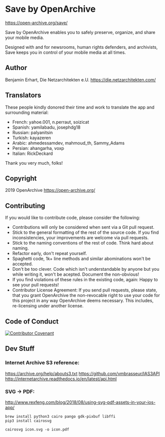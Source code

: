 #  Save by OpenArchive

https://open-archive.org/save/

Save by OpenArchive enables you to safely preserve, organize, and share your mobile media. 

Designed with and for newsrooms, human rights defenders, and archivists, Save keeps you in control of your mobile media at all times.

## Author

Benjamin Erhart, Die Netzarchitekten e.U.
https://die.netzarchitekten.com/

## Translators

These people kindly donored their time and work to translate the app and surrounding material:

- French: yahoe.001, n.perraut, soizicat
- Spanish: yamilabadu,  josephdg18
- Russian: palyanitsin
- Turkish: kayazeren
- Arabic: ahmedessamdev, mahmoud_th, Sammy_Adams
- Persian: ahangarha, voxp
- Italian: RickDeckard

Thank you very much, folks!

## Copyright

2019 OpenArchive
https://open-archive.org/

## Contributing

If you would like to contribute code, please consider the following:

- Contributions will only be considered when sent via a Git pull request.
- Stick to the general formatting of the rest of the source code. If you find inconsistencies, your 
improvements are welcome via pull requests.
- Stick to the naming conventions of the rest of code. Think hard about naming.
- Refactor early, don't repeat yourself.
- Spaghetti code, 1k+ line methods and similar abominations won't be accepted.
- Don't be too clever. Code which isn't understandable by anyone but you while writing it,
won't be acepted. Document the non-obvious!
- If you find violations of these rules in the existing code, again: Happy to see your pull requests!
- Contributor License Agreement: If you send pull requests, please state, that you grant 
OpenArchive the non-revocable right to use your code for this project in any way OpenArchive 
deems necessary. This includes, re-licensing under another license.

## Code of Conduct
[![Contributor Covenant](https://img.shields.io/badge/Contributor%20Covenant-2.0-4baaaa.svg)](https://openarchive.github.io/Code-of-Conduct/) 

## Dev Stuff

### Internet Archive S3 reference:
https://archive.org/help/abouts3.txt
https://github.com/vmbrasseur/IAS3API
http://internetarchive.readthedocs.io/en/latest/api.html

### SVG -> PDF:
http://www.rexfeng.com/blog/2018/08/using-svg-pdf-assets-in-your-ios-app/

```shell
brew install python3 cairo pango gdk-pixbuf libffi
pip3 install cairosvg

cairosvg icon.svg -o icon.pdf
```

